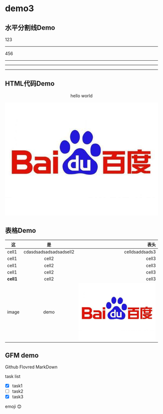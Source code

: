 # demo3

## 水平分割线Demo
123
<hr>
456

---
***
___

## HTML代码Demo
<p align='center'>hello world</p>
<img src='timg.jpg'/>

##  表格Demo
|这|是|表头|
|---|:---:|------:|
|cell1|cdasdsadsadsadsadsell2|celldsaddsads3|
|cell1|cell2|cell3|
|cell1|cell2|cell3|
|cell1|cell2|cell3|
|**cell1**|cell2|cell3|
|image|demo|![baidu](timg.jpg 'baidu logo')|



## GFM demo
Github Flovred MarkDown

task list
- [x] task1
- [ ] task2
- [x] task3

emoji
:blush:

